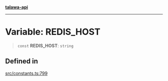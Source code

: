 [**talawa-api**](../../README.md)

***

# Variable: REDIS\_HOST

> `const` **REDIS\_HOST**: `string`

## Defined in

[src/constants.ts:799](https://github.com/Suyash878/talawa-api/blob/e4413cec641a837926071678fed3c7f67234e31e/src/constants.ts#L799)
